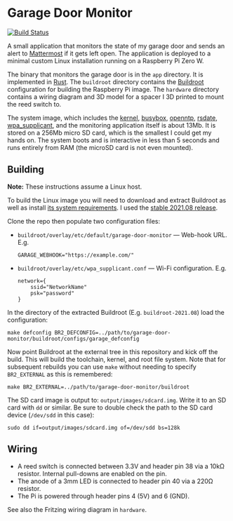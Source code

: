 # Garage Door Monitor

[![Build Status](https://api.cirrus-ci.com/github/wezm/garage-door-monitor.svg)](https://cirrus-ci.com/github/wezm/garage-door-monitor)

<!-- TODO: Add photo here -->

A small application that monitors the state of my garage door and sends an
alert to [Mattermost] if it gets left open. The application is deployed to a
minimal custom Linux installation running on a Raspberry Pi Zero W.

The binary that monitors the garage door is in the `app` directory. It is
implemented in [Rust]. The `buildroot` directory contains the [Buildroot]
configuration for building the Raspberry Pi image. The `hardware` directory
contains a wiring diagram and 3D model for a spacer I 3D printed to mount
the reed switch to.

The system image, which includes the [kernel], [busybox], [openntp], [rsdate],
[wpa_supplicant], and the monitoring application itself is about 13Mb. It is
stored on a 256Mb micro SD card, which is the smallest I could get my hands on.
The system boots and is interactive in less than 5 seconds and runs
entirely from RAM (the microSD card is not even mounted).

[kernel]: https://www.kernel.org/
[busybox]: https://www.busybox.net/
[openntp]: https://www.openntpd.org/
[rsdate]: https://github.com/wezm/rsdate
[wpa_supplicant]: https://hostap.epitest.fi/wpa_supplicant/

## Building

**Note:** These instructions assume a Linux host.

To build the Linux image you will need to download and extract Buildroot as
well as install [its system requirements][reqs]. I used the [stable 2021.08
release][buildroot-dl].

Clone the repo then populate two configuration files:

* `buildroot/overlay/etc/default/garage-door-monitor` — Web-hook URL. E.g.

      GARAGE_WEBHOOK="https://example.com/"

* `buildroot/overlay/etc/wpa_supplicant.conf` — Wi-Fi configuration. E.g.

      network={
          ssid="NetworkName"
          psk="password"
      }

In the directory of the extracted Buildroot (E.g. `buildroot-2021.08`) load the
configuration:

```
make defconfig BR2_DEFCONFIG=../path/to/garage-door-monitor/buildroot/configs/garage_defconfig
```

Now point Buildroot at the external tree in this repository and kick off the
build. This will build the toolchain, kernel, and root file system. Note that
for subsequent rebuilds you can use `make` without needing to specify
`BR2_EXTERNAL` as this is remembered:

```
make BR2_EXTERNAL=../path/to/garage-door-monitor/buildroot
```

The SD card image is output to: `output/images/sdcard.img`. Write it to an SD
card with `dd` or similar. Be sure to double check the path to the SD card
device (`/dev/sdd` in this case):

```
sudo dd if=output/images/sdcard.img of=/dev/sdd bs=128k
```

## Wiring

* A reed switch is connected between 3.3V and header pin 38 via a 10kΩ resistor. Internal pull-downs are enabled on the pin.
* The anode of a 3mm LED is connected to header pin 40 via a 220Ω resistor.
* The Pi is powered through header pins 4 (5V) and 6 (GND).

See also the Fritzing wiring diagram in `hardware`.

[Buildroot]: https://buildroot.org/
[buildroot-dl]: https://buildroot.org/downloads/buildroot-2021.08.tar.bz2
[Mattermost]: https://mattermost.com/
[Rust]: https://www.rust-lang.org/
[reqs]: https://buildroot.org/downloads/manual/manual.html#requirement

